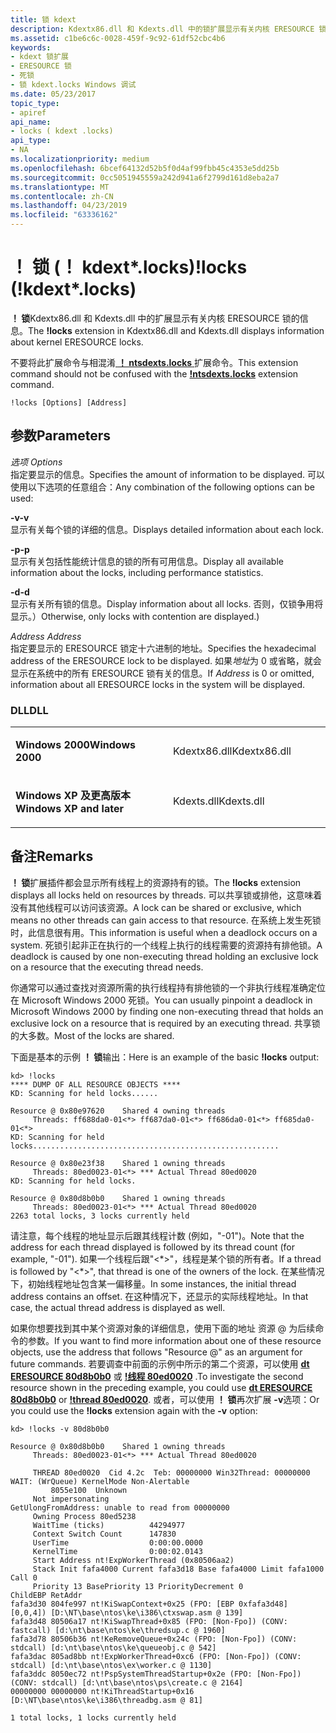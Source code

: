 ```yaml
---
title: 锁 kdext
description: Kdextx86.dll 和 Kdexts.dll 中的锁扩展显示有关内核 ERESOURCE 锁的信息。
ms.assetid: c1be6c6c-0028-459f-9c92-61df52cbc4b6
keywords:
- kdext 锁扩展
- ERESOURCE 锁
- 死锁
- 锁 kdext.locks Windows 调试
ms.date: 05/23/2017
topic_type:
- apiref
api_name:
- locks ( kdext .locks)
api_type:
- NA
ms.localizationpriority: medium
ms.openlocfilehash: 6bcef64132d52b5f0d4af99fbb45c4353e5dd25b
ms.sourcegitcommit: 0cc5051945559a242d941a6f2799d161d8eba2a7
ms.translationtype: MT
ms.contentlocale: zh-CN
ms.lasthandoff: 04/23/2019
ms.locfileid: "63336162"
---
```

# <a name="locks-kdextlocks"></a><span data-ttu-id="a0431-107">！ 锁 (！ kdext\*.locks)</span><span class="sxs-lookup"><span data-stu-id="a0431-107">!locks (!kdext\*.locks)</span></span>


<span data-ttu-id="a0431-108">**！ 锁**Kdextx86.dll 和 Kdexts.dll 中的扩展显示有关内核 ERESOURCE 锁的信息。</span><span class="sxs-lookup"><span data-stu-id="a0431-108">The **!locks** extension in Kdextx86.dll and Kdexts.dll displays information about kernel ERESOURCE locks.</span></span>

<span data-ttu-id="a0431-109">不要将此扩展命令与相混淆[ **！ ntsdexts.locks** ](-locks---ntsdexts-locks-.md)扩展命令。</span><span class="sxs-lookup"><span data-stu-id="a0431-109">This extension command should not be confused with the [**!ntsdexts.locks**](-locks---ntsdexts-locks-.md) extension command.</span></span>

```dbgcmd
!locks [Options] [Address]
```

## <a name="span-idddkkdextlocksdbgspanspan-idddkkdextlocksdbgspanparameters"></a><span data-ttu-id="a0431-110"><span id="ddk__kdext__locks_dbg"></span><span id="DDK__KDEXT__LOCKS_DBG"></span>参数</span><span class="sxs-lookup"><span data-stu-id="a0431-110"><span id="ddk__kdext__locks_dbg"></span><span id="DDK__KDEXT__LOCKS_DBG"></span>Parameters</span></span>


<span data-ttu-id="a0431-111"><span id="_______Options______"></span><span id="_______options______"></span><span id="_______OPTIONS______"></span> *选项* </span><span class="sxs-lookup"><span data-stu-id="a0431-111"><span id="_______Options______"></span><span id="_______options______"></span><span id="_______OPTIONS______"></span> *Options* </span></span>  
<span data-ttu-id="a0431-112">指定要显示的信息。</span><span class="sxs-lookup"><span data-stu-id="a0431-112">Specifies the amount of information to be displayed.</span></span> <span data-ttu-id="a0431-113">可以使用以下选项的任意组合：</span><span class="sxs-lookup"><span data-stu-id="a0431-113">Any combination of the following options can be used:</span></span>

<span data-ttu-id="a0431-114"><span id="-v"></span><span id="-V"></span> **-v**</span><span class="sxs-lookup"><span data-stu-id="a0431-114"><span id="-v"></span><span id="-V"></span>**-v**</span></span>  
<span data-ttu-id="a0431-115">显示有关每个锁的详细的信息。</span><span class="sxs-lookup"><span data-stu-id="a0431-115">Displays detailed information about each lock.</span></span>

<span data-ttu-id="a0431-116"><span id="-p"></span><span id="-P"></span> **-p**</span><span class="sxs-lookup"><span data-stu-id="a0431-116"><span id="-p"></span><span id="-P"></span>**-p**</span></span>  
<span data-ttu-id="a0431-117">显示有关包括性能统计信息的锁的所有可用信息。</span><span class="sxs-lookup"><span data-stu-id="a0431-117">Display all available information about the locks, including performance statistics.</span></span>

<span data-ttu-id="a0431-118"><span id="-d"></span><span id="-D"></span> **-d**</span><span class="sxs-lookup"><span data-stu-id="a0431-118"><span id="-d"></span><span id="-D"></span>**-d**</span></span>  
<span data-ttu-id="a0431-119">显示有关所有锁的信息。</span><span class="sxs-lookup"><span data-stu-id="a0431-119">Display information about all locks.</span></span> <span data-ttu-id="a0431-120">否则，仅锁争用将显示。）</span><span class="sxs-lookup"><span data-stu-id="a0431-120">Otherwise, only locks with contention are displayed.)</span></span>

<span data-ttu-id="a0431-121"><span id="_______Address______"></span><span id="_______address______"></span><span id="_______ADDRESS______"></span> *Address* </span><span class="sxs-lookup"><span data-stu-id="a0431-121"><span id="_______Address______"></span><span id="_______address______"></span><span id="_______ADDRESS______"></span> *Address* </span></span>  
<span data-ttu-id="a0431-122">指定要显示的 ERESOURCE 锁定十六进制的地址。</span><span class="sxs-lookup"><span data-stu-id="a0431-122">Specifies the hexadecimal address of the ERESOURCE lock to be displayed.</span></span> <span data-ttu-id="a0431-123">如果*地址*为 0 或省略，就会显示在系统中的所有 ERESOURCE 锁有关的信息。</span><span class="sxs-lookup"><span data-stu-id="a0431-123">If *Address* is 0 or omitted, information about all ERESOURCE locks in the system will be displayed.</span></span>

### <a name="span-iddllspanspan-iddllspandll"></a><span data-ttu-id="a0431-124"><span id="DLL"></span><span id="dll"></span>DLL</span><span class="sxs-lookup"><span data-stu-id="a0431-124"><span id="DLL"></span><span id="dll"></span>DLL</span></span>

<table>
<colgroup>
<col width="50%" />
<col width="50%" />
</colgroup>
<tbody>
<tr class="odd">
<td align="left"><p><span data-ttu-id="a0431-125"><strong>Windows 2000</strong></span><span class="sxs-lookup"><span data-stu-id="a0431-125"><strong>Windows 2000</strong></span></span></p></td>
<td align="left"><p><span data-ttu-id="a0431-126">Kdextx86.dll</span><span class="sxs-lookup"><span data-stu-id="a0431-126">Kdextx86.dll</span></span></p></td>
</tr>
<tr class="even">
<td align="left"><p><span data-ttu-id="a0431-127"><strong>Windows XP 及更高版本</strong></span><span class="sxs-lookup"><span data-stu-id="a0431-127"><strong>Windows XP and later</strong></span></span></p></td>
<td align="left"><p><span data-ttu-id="a0431-128">Kdexts.dll</span><span class="sxs-lookup"><span data-stu-id="a0431-128">Kdexts.dll</span></span></p></td>
</tr>
</tbody>
</table>

 

<a name="remarks"></a><span data-ttu-id="a0431-129">备注</span><span class="sxs-lookup"><span data-stu-id="a0431-129">Remarks</span></span>
-------

<span data-ttu-id="a0431-130">**！ 锁**扩展插件都会显示所有线程上的资源持有的锁。</span><span class="sxs-lookup"><span data-stu-id="a0431-130">The **!locks** extension displays all locks held on resources by threads.</span></span> <span data-ttu-id="a0431-131">可以共享锁或排他，这意味着没有其他线程可以访问该资源。</span><span class="sxs-lookup"><span data-stu-id="a0431-131">A lock can be shared or exclusive, which means no other threads can gain access to that resource.</span></span> <span data-ttu-id="a0431-132">在系统上发生死锁时，此信息很有用。</span><span class="sxs-lookup"><span data-stu-id="a0431-132">This information is useful when a deadlock occurs on a system.</span></span> <span data-ttu-id="a0431-133">死锁引起非正在执行的一个线程上执行的线程需要的资源持有排他锁。</span><span class="sxs-lookup"><span data-stu-id="a0431-133">A deadlock is caused by one non-executing thread holding an exclusive lock on a resource that the executing thread needs.</span></span>

<span data-ttu-id="a0431-134">你通常可以通过查找对资源所需的执行线程持有排他锁的一个非执行线程准确定位在 Microsoft Windows 2000 死锁。</span><span class="sxs-lookup"><span data-stu-id="a0431-134">You can usually pinpoint a deadlock in Microsoft Windows 2000 by finding one non-executing thread that holds an exclusive lock on a resource that is required by an executing thread.</span></span> <span data-ttu-id="a0431-135">共享锁的大多数。</span><span class="sxs-lookup"><span data-stu-id="a0431-135">Most of the locks are shared.</span></span>

<span data-ttu-id="a0431-136">下面是基本的示例 **！ 锁**输出：</span><span class="sxs-lookup"><span data-stu-id="a0431-136">Here is an example of the basic **!locks** output:</span></span>

```dbgcmd
kd> !locks
**** DUMP OF ALL RESOURCE OBJECTS ****
KD: Scanning for held locks......

Resource @ 0x80e97620    Shared 4 owning threads
     Threads: ff688da0-01<*> ff687da0-01<*> ff686da0-01<*> ff685da0-01<*> 
KD: Scanning for held locks.......................................................

Resource @ 0x80e23f38    Shared 1 owning threads
     Threads: 80ed0023-01<*> *** Actual Thread 80ed0020
KD: Scanning for held locks.

Resource @ 0x80d8b0b0    Shared 1 owning threads
     Threads: 80ed0023-01<*> *** Actual Thread 80ed0020
2263 total locks, 3 locks currently held
```

<span data-ttu-id="a0431-137">请注意，每个线程的地址显示后跟其线程计数 (例如，"-01")。</span><span class="sxs-lookup"><span data-stu-id="a0431-137">Note that the address for each thread displayed is followed by its thread count (for example, "-01").</span></span> <span data-ttu-id="a0431-138">如果一个线程后跟"&lt;\*&gt;"，线程是某个锁的所有者。</span><span class="sxs-lookup"><span data-stu-id="a0431-138">If a thread is followed by "&lt;\*&gt;", that thread is one of the owners of the lock.</span></span> <span data-ttu-id="a0431-139">在某些情况下，初始线程地址包含某一偏移量。</span><span class="sxs-lookup"><span data-stu-id="a0431-139">In some instances, the initial thread address contains an offset.</span></span> <span data-ttu-id="a0431-140">在这种情况下，还显示的实际线程地址。</span><span class="sxs-lookup"><span data-stu-id="a0431-140">In that case, the actual thread address is displayed as well.</span></span>

<span data-ttu-id="a0431-141">如果你想要找到其中某个资源对象的详细信息，使用下面的地址 资源 @ 为后续命令的参数。</span><span class="sxs-lookup"><span data-stu-id="a0431-141">If you want to find more information about one of these resource objects, use the address that follows "Resource @" as an argument for future commands.</span></span> <span data-ttu-id="a0431-142">若要调查中前面的示例中所示的第二个资源，可以使用 [**dt ERESOURCE 80d8b0b0**](dt--display-type-.md) 或 [ **!线程 80ed0020**](-thread.md) .</span><span class="sxs-lookup"><span data-stu-id="a0431-142">To investigate the second resource shown in the preceding example, you could use [**dt ERESOURCE 80d8b0b0**](dt--display-type-.md) or [**!thread 80ed0020**](-thread.md).</span></span> <span data-ttu-id="a0431-143">或者，可以使用 **！ 锁**再次扩展 **-v**选项：</span><span class="sxs-lookup"><span data-stu-id="a0431-143">Or you could use the **!locks** extension again with the **-v** option:</span></span>

```dbgcmd
kd> !locks -v 80d8b0b0

Resource @ 0x80d8b0b0    Shared 1 owning threads
     Threads: 80ed0023-01<*> *** Actual Thread 80ed0020

     THREAD 80ed0020  Cid 4.2c  Teb: 00000000 Win32Thread: 00000000 WAIT: (WrQueue) KernelMode Non-Alertable
         8055e100  Unknown
     Not impersonating
GetUlongFromAddress: unable to read from 00000000
     Owning Process 80ed5238
     WaitTime (ticks)          44294977
     Context Switch Count      147830             
     UserTime                  0:00:00.0000
     KernelTime                0:00:02.0143
     Start Address nt!ExpWorkerThread (0x80506aa2)
     Stack Init fafa4000 Current fafa3d18 Base fafa4000 Limit fafa1000 Call 0
     Priority 13 BasePriority 13 PriorityDecrement 0
ChildEBP RetAddr  
fafa3d30 804fe997 nt!KiSwapContext+0x25 (FPO: [EBP 0xfafa3d48] [0,0,4]) [D:\NT\base\ntos\ke\i386\ctxswap.asm @ 139]
fafa3d48 80506a17 nt!KiSwapThread+0x85 (FPO: [Non-Fpo]) (CONV: fastcall) [d:\nt\base\ntos\ke\thredsup.c @ 1960]
fafa3d78 80506b36 nt!KeRemoveQueue+0x24c (FPO: [Non-Fpo]) (CONV: stdcall) [d:\nt\base\ntos\ke\queueobj.c @ 542]
fafa3dac 805ad8bb nt!ExpWorkerThread+0xc6 (FPO: [Non-Fpo]) (CONV: stdcall) [d:\nt\base\ntos\ex\worker.c @ 1130]
fafa3ddc 8050ec72 nt!PspSystemThreadStartup+0x2e (FPO: [Non-Fpo]) (CONV: stdcall) [d:\nt\base\ntos\ps\create.c @ 2164]
00000000 00000000 nt!KiThreadStartup+0x16 [D:\NT\base\ntos\ke\i386\threadbg.asm @ 81]

1 total locks, 1 locks currently held
```
